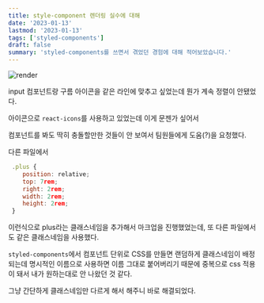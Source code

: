 ```yaml
---
title: style-component 렌더링 실수에 대해
date: '2023-01-13'
lastmod: '2023-01-13'
tags: ['styled-components']
draft: false
summary: 'styled-components를 쓰면서 겪었던 경험에 대해 적어보았습니다.'
---
```


![render](/static/images/render.png)

input 컴포넌트랑 구름 아이콘을 같은 라인에 맞추고 싶었는데 뭔가 계속 정렬이 안됐었다.

아이콘으로 `react-icons`를 사용하고 있었는데 이게 문젠가 싶어서

컴포넌트를 봐도 딱히 충돌할만한 것들이 안 보여서 팀원들에게 도움(?)을 요청했다.

다른 파일에서

```jsx
 .plus {
    position: relative;
    top: 7rem;
    right: 2rem;
    width: 2rem;
    height: 2rem;
 }
```

이런식으로 plus라는 클래스네임을 추가해서 마크업을 진행했었는데, 또 다른 파일에서도 같은 클래스네임을 사용했다.

`styled-components`에서 컴포넌트 단위로 CSS를 만들면 랜덤하게 클래스네임이 배정되는데 명시적인 이름으로 사용하면 이름 그대로 붙어버리기 때문에 중복으로 css 적용이 돼서 내가 원하는대로 안 나왔던 것 같다.

그냥 간단하게 클래스네임만 다르게 해서 해주니 바로 해결되었다.
